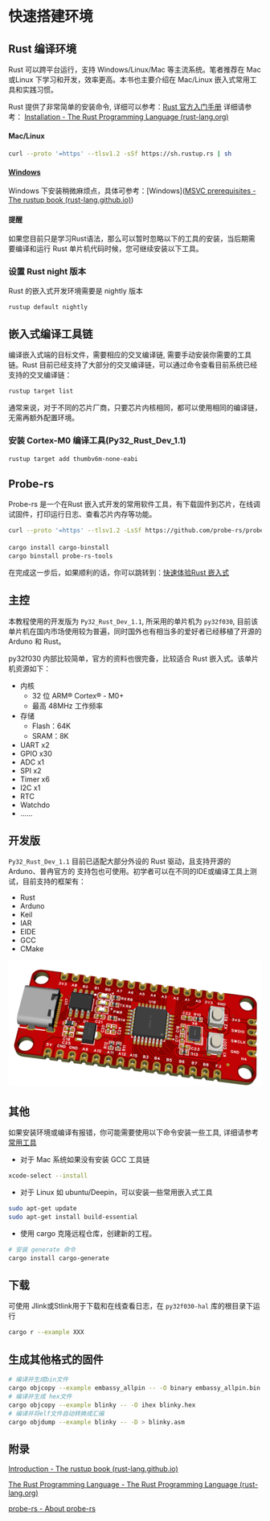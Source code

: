 
# 快速搭建环境
## Rust 编译环境
Rust 可以跨平台运行，支持 Windows/Linux/Mac 等主流系统。笔者推荐在 Mac或Linux 下学习和开发，效率更高。本书也主要介绍在 Mac/Linux 嵌入式常用工具和实践习惯。

Rust 提供了非常简单的安装命令, 详细可以参考：[Rust 官方入门手册](https://doc.rust-lang.org/book/)
详细请参考： [Installation - The Rust Programming Language (rust-lang.org)](https://doc.rust-lang.org/book/ch01-01-installation.html)
#### Mac/Linux
```bash
curl --proto '=https' --tlsv1.2 -sSf https://sh.rustup.rs | sh
```
#### [Windows](./windows.md)
Windows 下安装稍微麻烦点，具体可参考：[Windows]([MSVC prerequisites - The rustup book (rust-lang.github.io)](https://rust-lang.github.io/rustup/installation/windows-msvc.html))

#### 提醒
如果您目前只是学习Rust语法，那么可以暂时忽略以下的工具的安装，当后期需要编译和运行 Rust 单片机代码时候，您可继续安装以下工具。

### 设置 Rust night 版本
Rust 的嵌入式开发环境需要是 nightly 版本
```bash
rustup default nightly
```
## 嵌入式编译工具链
编译嵌入式端的目标文件，需要相应的交叉编译链, 需要手动安装你需要的工具链。Rust 目前已经支持了大部分的交叉编译链，可以通过命令查看目前系统已经支持的交叉编译链：
```bash
rustup target list
```
通常来说，对于不同的芯片厂商，只要芯片内核相同，都可以使用相同的编译链，无需再额外配置环境。
### 安装 Cortex-M0 编译工具(Py32_Rust_Dev_1.1)
```bash
rustup target add thumbv6m-none-eabi
```

## Probe-rs
Probe-rs 是一个在Rust 嵌入式开发的常用软件工具，有下载固件到芯片，在线调试固件，打印运行日志、查看芯片内存等功能。
```bash
curl --proto '=https' --tlsv1.2 -LsSf https://github.com/probe-rs/probe-rs/releases/latest/download/probe-rs-tools-installer.sh | sh

cargo install cargo-binstall
cargo binstall probe-rs-tools
```

在完成这一步后，如果顺利的话，你可以跳转到：[快速体验Rust 嵌入式](../develop/fast_start.md)

## 主控
本教程使用的开发版为 `Py32_Rust_Dev_1.1`, 所采用的单片机为 `py32f030`, 目前该单片机在国内市场使用较为普遍，同时国外也有相当多的爱好者已经移植了开源的 Arduno 和 Rust。

py32f030 内部比较简单，官方的资料也很完备，比较适合 Rust 嵌入式。该单片机资源如下：
- 内核
	- 32 位 ARM® Cortex® - M0+
	- 最高 48MHz 工作频率
- 存储
	- Flash：64K
	- SRAM：8K
- UART x2
- GPIO x30
- ADC x1
- SPI x2
- Timer x6
- I2C x1
- RTC
- Watchdo
- ......
## 开发版
`Py32_Rust_Dev_1.1` 目前已适配大部分外设的 Rust 驱动，且支持开源的 Arduno、普冉官方的 支持包也可使用。初学者可以在不同的IDE或编译工具上测试，目前支持的框架有：
- Rust
- Arduno
- Keil
- IAR
- EIDE
- GCC
- CMake

![Py32_Rust_Dev_1.1](img/board_3d.png "Py32_Rust_Dev_1")
## 其他

如果安装环境或编译有报错，你可能需要使用以下命令安装一些工具, 详细请参考 [常用工具](../daily_tools/chapter.md)
- 对于 Mac 系统如果没有安装 GCC 工具链
```bash
xcode-select --install
```
- 对于 Linux 如 ubuntu/Deepin，可以安装一些常用嵌入式工具
``` bash
sudo apt-get update
sudo apt-get install build-essential
```
- 使用 cargo 克隆远程仓库，创建新的工程。
``` bash
# 安装 generate 命令
cargo install cargo-generate
```

## 下载
可使用 Jlink或Stlink用于下载和在线查看日志，在 `py32f030-hal` 库的根目录下运行
``` bash
cargo r --example XXX
```

## 生成其他格式的固件
``` bash
# 编译并生成bin文件
cargo objcopy --example embassy_allpin -- -O binary embassy_allpin.bin
# 编译并生成 hex文件
cargo objcopy --example blinky -- -O ihex blinky.hex
# 编译并将elf文件自动转换成汇编
cargo objdump --example blinky -- -D > blinky.asm
```

## 附录
[Introduction - The rustup book (rust-lang.github.io)](https://rust-lang.github.io/rustup/index.html)

[The Rust Programming Language - The Rust Programming Language (rust-lang.org)](https://doc.rust-lang.org/beta/book/title-page.html)

[probe-rs - About probe-rs](https://probe.rs/docs/overview/about-probe-rs)